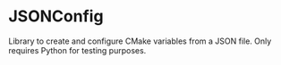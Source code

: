 # JSONConfig

Library to create and configure CMake variables from a JSON file. Only requires Python for testing purposes.

